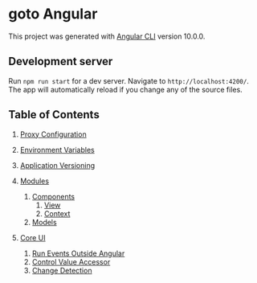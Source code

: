 # goto Angular

This project was generated with [Angular CLI](https://github.com/angular/angular-cli) version 10.0.0.

## Development server

Run `npm run start` for a dev server. Navigate to `http://localhost:4200/`. The app will automatically reload if you change any of the source files.

## Table of Contents

1. [Proxy Configuration](https://github.com/tibor-mirnic/goto-angular/blob/master/scripts/proxy/README.md)

2. [Environment Variables](https://github.com/tibor-mirnic/goto-angular/blob/master/scripts/environment/README.md)

3. [Application Versioning](https://github.com/tibor-mirnic/goto-angular/blob/master/scripts/versioning/README.md)

4. [Modules](https://github.com/tibor-mirnic/goto-angular/blob/master/src/app/modules/README.md)
    1. [Components](https://github.com/tibor-mirnic/goto-angular/blob/master/src/app/modules/feature-module/components/README.md)
        1. [View](https://github.com/tibor-mirnic/goto-angular/blob/master/src/app/modules/feature-module/components/fm-complex/README.md)
        2. [Context](https://github.com/tibor-mirnic/goto-angular/blob/master/src/app/modules/feature-module/components/fm-parent/README.md)
    1. [Models](https://github.com/tibor-mirnic/goto-angular/blob/master/src/app/modules/feature-module/models/README.md)

5. [Core UI](https://github.com/tibor-mirnic/goto-angular/blob/master/src/app/modules/core-ui/README.md)
    1. [Run Events Outside Angular](https://github.com/tibor-mirnic/goto-angular/blob/master/src/app/modules/core-ui/directives/README.md)
    2. [Control Value Accessor](https://github.com/tibor-mirnic/goto-angular/blob/master/src/app/modules/core-ui/components/forms/cui-text-box/README.md)
    3. [Change Detection](https://github.com/tibor-mirnic/goto-angular/blob/master/src/app/modules/core-ui/components/forms/cui-text-box/README.md#change-detection)
